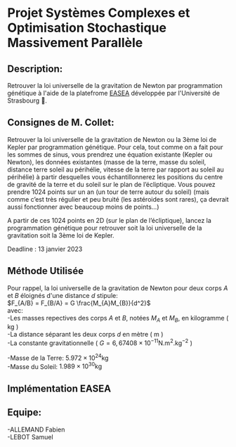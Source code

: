 # Projet Systèmes Complexes et Optimisation Stochastique Massivement Parallèle

## Description:

Retrouver la loi universelle de la gravitation de Newton par programmation génétique à l'aide de la platefrome [EASEA](https://easea.unistra.fr/index.php/EASEA_platform) développée par l'Université de Strasbourg 🥨.

## Consignes de M. Collet:

Retrouver la loi universelle de la gravitation de Newton ou la 3ème loi de Kepler par programmation génétique.
Pour cela, tout comme on a fait pour les sommes de sinus, vous prendrez une équation existante (Kepler ou Newton), les données existantes (masse de la terre, masse du soleil, distance terre soleil au périhélie, vitesse de la terre par rapport au soleil au périhélie) à partir desquelles vous échantillonnerez les positions du centre de gravité de la terre et du soleil sur le plan de l’écliptique. Vous pouvez prendre 1024 points sur un an (un tour de terre autour du soleil) (mais comme c’est très régulier et peu bruité (les astéroides sont rares), ça devrait aussi fonctionner avec beaucoup moins de points...)

A partir de ces 1024 points en 2D (sur le plan de l’écliptique), lancez la programmation génétique pour retrouver soit la loi universelle de la gravitation soit la 3ème loi de Kepler.

Deadline : 13 janvier 2023

## Méthode Utilisée

Pour rappel, la loi universelle de la gravitation de Newton pour deux corps $A$ et $B$ éloignés d'une distance $d$ stipule:  
$F_{A/B} = F_{B/A} = G \frac{M_{A}M_{B}}{d^2}$  
avec:  
-Les masses repectives des corps $A$ et $B$, notées $M_{A}$ et $M_{B}$, en kilogramme ( $\text{kg}$ )  
-La distance séparant les deux corps $d$ en mètre ( $\text{m}$ )  
-La constante gravitationnelle ( $G = 6,67408 \times 10^{-11} \text{N} . \text{m}^2 . \text{kg}^{-2}$ )  
  
-Masse de la Terre: $5.972 \times 10^{24} \text{kg}$  
-Masse du Soleil: $1.989 \times 10^{30} \text{kg}$

## Implémentation EASEA

## Equipe:  

-ALLEMAND Fabien  
-LEBOT Samuel